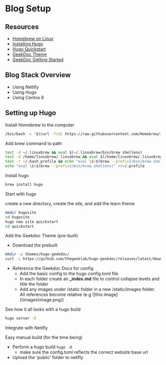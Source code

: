 # Blog Setup #

## Resources ##

- [Homebrew on Linux](https://docs.brew.sh/Homebrew-on-Linux)
- [Installing Hugo](https://gohugo.io/getting-started/quick-start/)
- [Hugo Quickstart](https://gohugo.io/getting-started/quick-start/)
- [GeekDoc Theme](https://themes.gohugo.io/themes/hugo-geekdoc/)
- [GeekDoc Getting Started](https://geekdocs.de/usage/getting-started/)
  
  
## Blog Stack Overview ##

- Using Netlify
- Using Hugo
- Using Centos 8
  
## Setting up Hugo ##

Install Homebrew to the computer

```bash
/bin/bash -c "$(curl -fsSL https://raw.githubusercontent.com/Homebrew/install/HEAD/install.sh)"
```

Add brew command to path

```bash
test -d ~/.linuxbrew && eval $(~/.linuxbrew/bin/brew shellenv)
test -d /home/linuxbrew/.linuxbrew && eval $(/home/linuxbrew/.linuxbrew/bin/brew shellenv)
test -r ~/.bash_profile && echo "eval \$($(brew --prefix)/bin/brew shellenv)" >>~/.bash_profile
echo "eval \$($(brew --prefix)/bin/brew shellenv)" >>~/.profile
```

Install hugo

```bash
brew install hugo
```

Start with hugo

create a new directory, create the site, and add the learn theme

```bash
mkdir hugosite
cd hugosite
hugo new site quickstart
cd quickstart
```

Add the Geekdoc Theme (pre-built)

- Download the prebuilt

```bash
mkdir -p themes/hugo-geekdoc/
curl -L https://github.com/thegeeklab/hugo-geekdoc/releases/latest/download/hugo-geekdoc.tar.gz | tar -xz -C themes/hugo-geekdoc/ --strip-components=1
```

- Reference the Geekdoc Docs for config
  - Add the basic config to the hugo config.toml file
  - In each folder create an **_index.md** file to control collapse levels and title the folder
  - Add any images under /static folder in a new /static/images folder. All references become relative (e.g \!\[this image\]\(\\images\\image.png\))

See how it all looks with a hugo build

```bash
hugo server -D
```

Integrate with Netifly 

Easy manual build (for the time being)

- Perform a hugo build `hugo -D`
  - make sure the config.toml reflects the correct website base url
- Upload the 'public' folder to netifly